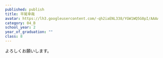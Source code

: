 ```yaml
---
published: publish
title: 平尾幸哉
avatar: https://lh3.googleusercontent.com/-qh2iaENL338/YGW1WQ5G0pI/AAAAAAAAUro/2zBvmM1JkwQhiQnqxoNM7G9nCTSqMEhxACE0YBhgLKroEAL1Ocqy3RoE49QU0PU24kctZfDIfbOY3LskjrnL8J4Yl0jcii8-LJPgzTkcbwLeSNSZI-1CVx9QnrFOLm-1GwJamKeHQ3DTM8EM_lR9hHQHgkZmnzGX_RiiMUXpx1qCdOtTCvYg99vuH3YKRv6isqV_zOixQoBBgFcaEbsPkGv87qm2bVinsCXbUENPW6Z8Wm6VNTOL11bnmd5KLraCgqhRd48X8up2_B6bk3ddh6m_9jFDCvbdrd68QH6yC5v9kyX0dNo5tNc6ZzhuluqHFNnSI-q1Sxmh4L6E4ZeGKWKU6tAu7W4zThFbGmAw1bE7Lzv4bItrO_KPtkUsHtH5Rqeb6hkXxLI6U7AIfFrGly4--MHf_YgTYVeVKQaX4tW7qYuSQ3Dpo6cZk1DCh2NCbgJDiQ7NBYVhI3an6ZyotppUqCHrVe6uuolhxYmu2kTRhHRAVZC98SqNsFS8rVcJ4QyhChKgnXR3Ql1QwUYo8JBjfiUJe8STjr6w09oLOIdRRTrGKinpuxaeXOqE7bxHskNv3xpibr7lY803dsc2qyVCInyYK6Yx7mOnDBnEngEBlCeaKCUdToVYlbbDIiHmVFlmBgh03AtxtMTcKYCIsekhhfktdIK2RxRuC7PhHrIPhPlfBpxrT5Ch8fL0WW6IN5o5b37LR1fWTBAB2uqDMxAvsLYQqN_MdPFl9bmQrtCbJG-9ociV5k9DfEeMWxlLpBYbSBNO4ooSBlnw5nWsSnx_ETPTnZCqrv44UMPytmIMG/IMG_4767.HEIC
category: 04_B
school_year: 2
year_of_graduation: ""
class: 8
---
```

よろしくお願いします。